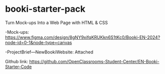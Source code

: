 # booki-starter-pack
Turn Mock-ups Into a Web Page with HTML & CSS

-Mock-ups: https://www.figma.com/design/8gNY9xifqKRUKkn6S1tKc0/Booki-EN-2024?node-id=0-1&node-type=canvas

-ProjectBrief—NewBookiWebsite: Attached

Github link: https://github.com/OpenClassrooms-Student-Center/EN-Booki-Starter-Code